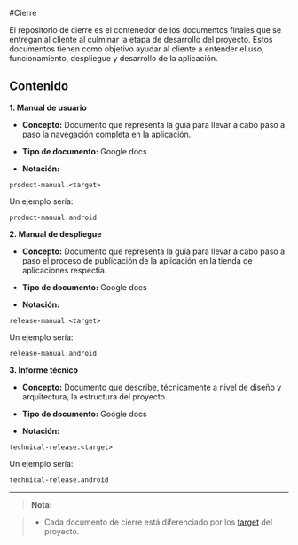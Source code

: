 #Cierre

El repositorio de cierre es el contenedor de los documentos finales que se entregan al cliente al culminar la etapa de desarrollo del proyecto.
Estos documentos tienen como objetivo ayudar al cliente a entender el uso, funcionamiento, despliegue y desarrollo de la aplicación.


## Contenido

**1. Manual de usuario**

* **Concepto:** Documento que representa la guía para llevar a cabo paso a paso la navegación completa en la aplicación.

* **Tipo de documento:** Google docs

* **Notación:**

 ```
 product-manual.<target>
  ```

 Un ejemplo sería:
  ```
 product-manual.android
 ```

**2. Manual de despliegue**

* **Concepto:** Documento que representa la guía para llevar a cabo paso a paso el proceso de publicación de la aplicación en la tienda de aplicaciones respectia.

* **Tipo de documento:** Google docs

* **Notación:**

 ```
release-manual.<target>
 ```

 Un ejemplo sería:
  ```
 release-manual.android
 ```

**3. Informe técnico**

* **Concepto:** Documento que describe, técnicamente a nivel de diseño y arquitectura, la estructura del proyecto.   

* **Tipo de documento:** Google docs

* **Notación:**

 ```
technical-release.<target>
 ```

 Un ejemplo sería:
  ```
 technical-release.android
 ```

---
> **Nota:**

>* Cada documento de cierre está diferenciado por los [target](https://github.com/doapps/dspp/blob/master/docs/concepts.md#target) del proyecto.
